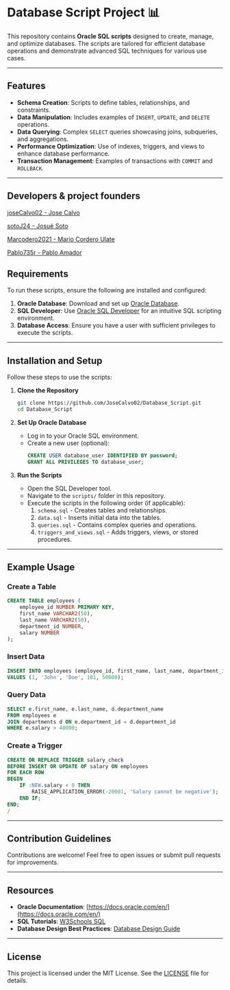 # Database Script Project 📊  

This repository contains **Oracle SQL scripts** designed to create, manage, and optimize databases. The scripts are tailored for efficient database operations and demonstrate advanced SQL techniques for various use cases.  

---

## Features  

- **Schema Creation**: Scripts to define tables, relationships, and constraints.  
- **Data Manipulation**: Includes examples of `INSERT`, `UPDATE`, and `DELETE` operations.  
- **Data Querying**: Complex `SELECT` queries showcasing joins, subqueries, and aggregations.  
- **Performance Optimization**: Use of indexes, triggers, and views to enhance database performance.  
- **Transaction Management**: Examples of transactions with `COMMIT` and `ROLLBACK`.  

---

## Developers & project founders  
[joseCalvo02 - Jose Calvo](https://github.com/JoseCalvo02)

[sotoJ24 - Josué Soto](https://github.com/sotoJ24)

[Marcodero2021 - Mario Cordero Ulate](https://github.com/Macordero2021)

[Pablo735r - Pablo Amador](https://github.com/Pablo735r)

## Requirements  

To run these scripts, ensure the following are installed and configured:  

1. **Oracle Database**: Download and set up [Oracle Database](https://www.oracle.com/database/).  
2. **SQL Developer**: Use [Oracle SQL Developer](https://www.oracle.com/database/sqldeveloper/) for an intuitive SQL scripting environment.  
3. **Database Access**: Ensure you have a user with sufficient privileges to execute the scripts.  

---

## Installation and Setup  

Follow these steps to use the scripts:  

1. **Clone the Repository**  
   ```bash  
   git clone https://github.com/JoseCalvo02/Database_Script.git  
   cd Database_Script  
   ```  

2. **Set Up Oracle Database**  
   - Log in to your Oracle SQL environment.  
   - Create a new user (optional):  
     ```sql  
     CREATE USER database_user IDENTIFIED BY password;  
     GRANT ALL PRIVILEGES TO database_user;  
     ```  

3. **Run the Scripts**  
   - Open the SQL Developer tool.  
   - Navigate to the `scripts/` folder in this repository.  
   - Execute the scripts in the following order (if applicable):  
     1. `schema.sql` - Creates tables and relationships.  
     2. `data.sql` - Inserts initial data into the tables.  
     3. `queries.sql` - Contains complex queries and operations.  
     4. `triggers_and_views.sql` - Adds triggers, views, or stored procedures.  

---

## Example Usage  

### Create a Table  
```sql  
CREATE TABLE employees (  
    employee_id NUMBER PRIMARY KEY,  
    first_name VARCHAR2(50),  
    last_name VARCHAR2(50),  
    department_id NUMBER,  
    salary NUMBER  
);  
```  

### Insert Data  
```sql  
INSERT INTO employees (employee_id, first_name, last_name, department_id, salary)  
VALUES (1, 'John', 'Doe', 101, 50000);  
```  

### Query Data  
```sql  
SELECT e.first_name, e.last_name, d.department_name  
FROM employees e  
JOIN departments d ON e.department_id = d.department_id  
WHERE e.salary > 40000;  
```  

### Create a Trigger  
```sql  
CREATE OR REPLACE TRIGGER salary_check  
BEFORE INSERT OR UPDATE OF salary ON employees  
FOR EACH ROW  
BEGIN  
    IF :NEW.salary < 0 THEN  
        RAISE_APPLICATION_ERROR(-20001, 'Salary cannot be negative');  
    END IF;  
END;  
/  
```  

---

## Contribution Guidelines  

Contributions are welcome! Feel free to open issues or submit pull requests for improvements.  

---

## Resources  

- **Oracle Documentation**: [https://docs.oracle.com/en/](https://docs.oracle.com/en/)  
- **SQL Tutorials**: [W3Schools SQL](https://www.w3schools.com/sql/)  
- **Database Design Best Practices**: [Database Design Guide](https://www.databasedesign.com/)  

---

## License  

This project is licensed under the MIT License. See the [LICENSE](LICENSE) file for details.  
